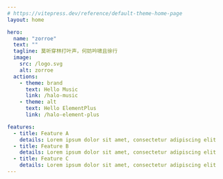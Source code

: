 ```yaml
---
# https://vitepress.dev/reference/default-theme-home-page
layout: home

hero:
  name: "zorroe"
  text: ""
  tagline: 莫听穿林打叶声，何妨吟啸且徐行
  image: 
    src: /logo.svg
    alt: zorroe
  actions:
    - theme: brand
      text: Hello Music
      link: /halo-music
    - theme: alt
      text: Hello ElementPlus
      link: /halo-element-plus

features:
  - title: Feature A
    details: Lorem ipsum dolor sit amet, consectetur adipiscing elit
  - title: Feature B
    details: Lorem ipsum dolor sit amet, consectetur adipiscing elit
  - title: Feature C
    details: Lorem ipsum dolor sit amet, consectetur adipiscing elit
---
```


